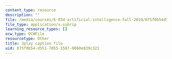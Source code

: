 ```yaml
---
content_type: resource
description: ''
file: /media/courses/6-034-artificial-intelligence-fall-2010/075f0b54d551705535879060e839c321_dARl_gGrS4o.srt
file_type: application/x-subrip
learning_resource_types: []
ocw_type: OCWFile
resourcetype: Other
title: 3play caption file
uid: 075f0b54-d551-7055-3587-9060e839c321
---
```

